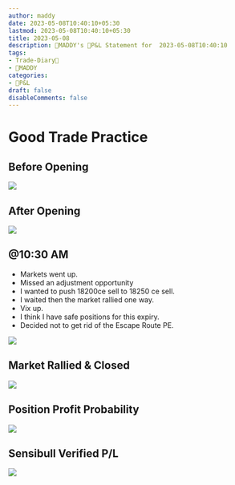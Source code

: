 ```yaml
---
author: maddy
date: 2023-05-08T10:40:10+05:30
lastmod: 2023-05-08T10:40:10+05:30
title: 2023-05-08
description: 🧔MADDY's 💸P&L Statement for  2023-05-08T10:40:10 
tags:
- Trade-Diary📗
- 🧔MADDY
categories: 
- 💸P&L
draft: false
disableComments: false
---
```

# Good Trade Practice

## Before Opening

![](https://i.imgur.com/tq0KsxZ.png)

## After Opening

![](https://i.imgur.com/OtPOoXH.png)


## @10:30 AM

- Markets went up.
- Missed an adjustment opportunity
- I wanted to push 18200ce sell to 18250 ce sell.
- I waited then the market rallied one way.
- Vix up.
- I think I have safe positions for this expiry.
- Decided not to get rid of the Escape Route PE.

![](https://i.imgur.com/FuiICrH.png)

## Market Rallied & Closed

![](https://i.imgur.com/ifaOGQk.png)

## Position Profit Probability

![](https://i.imgur.com/2LF65C1.png)


## Sensibull Verified P/L

![](https://i.imgur.com/NJYFq8p.png)
